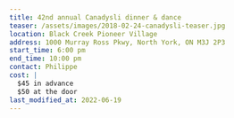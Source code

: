 ```yaml
---
title: 42nd annual Canadysli dinner & dance
teaser: /assets/images/2018-02-24-canadysli-teaser.jpg
location: Black Creek Pioneer Village
address: 1000 Murray Ross Pkwy, North York, ON M3J 2P3
start_time: 6:00 pm
end_time: 10:00 pm
contact: Philippe
cost: |
  $45 in advance
  $50 at the door
last_modified_at: 2022-06-19
---
```


